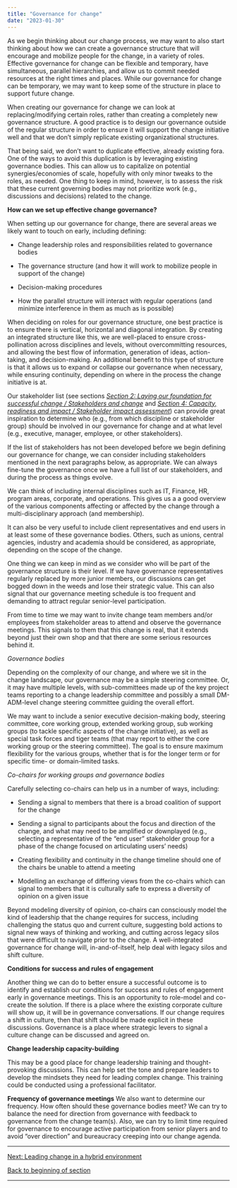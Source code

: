 ```yaml
---
title: "Governance for change"
date: "2023-01-30"
---
```


As we begin thinking about our change process, we may want to also start thinking about how we can create a governance structure that will encourage and mobilize people for the change, in a variety of roles. Effective governance for change can be flexible and temporary, have simultaneous, parallel hierarchies, and allow us to commit needed resources at the right times and places. While our governance for change can be temporary, we may want to keep some of the structure in place to support future change.

When creating our governance for change we can look at replacing/modifying certain roles, rather than creating a completely new governance structure. A good practice is to design our governance outside of the regular structure in order to ensure it will support the change initiative well and that we don’t simply replicate existing organizational structures.

That being said, we don’t want to duplicate effective, already existing fora. One of the ways to avoid this duplication is by leveraging existing governance bodies. This can allow us to capitalize on potential synergies/economies of scale, hopefully with only minor tweaks to the roles, as needed. One thing to keep in mind, however, is to assess the risk that these current governing bodies may not prioritize work (e.g., discussions and decisions) related to the change.

**How can we set up effective change governance?**

When setting up our governance for change, there are several areas we likely want to touch on early, including defining:

- Change leadership roles and responsibilities related to governance bodies

- The governance structure (and how it will work to mobilize people in support of the change)

- Decision-making procedures

- How the parallel structure will interact with regular operations (and minimize interference in them as much as is possible)

When deciding on roles for our governance structure, one best practice is to ensure there is vertical, horizontal and diagonal integration. By creating an integrated structure like this, we are well-placed to ensure cross-pollination across disciplines and levels, without overcommitting resources, and allowing the best flow of information, generation of ideas, action-taking, and decision-making. An additional benefit to this type of structure is that it allows us to expand or collapse our governance when necessary, while ensuring continuity, depending on where in the process the change initiative is at.

Our stakeholder list (see sections _[Section 2: Laying our foundation for successful change / Stakeholders and change](/framework-for-leading-change/stakeholders-and-change/)_ and _[Section 4: Capacity, readiness and impact / Stakeholder impact assessment](/framework-for-leading-change/stakeholder-impact-assessment/)_) can provide great inspiration to determine who (e.g., from which discipline or stakeholder group) should be involved in our governance for change and at what level (e.g., executive, manager, employee, or other stakeholders).

If the list of stakeholders has not been developed before we begin defining our governance for change, we can consider including stakeholders mentioned in the next paragraphs below, as appropriate. We can always fine-tune the governance once we have a full list of our stakeholders, and during the process as things evolve.

We can think of including internal disciplines such as IT, Finance, HR, program areas, corporate, and operations. This gives us a a good overview of the various components affecting or affected by the change through a multi-disciplinary approach (and membership).

It can also be very useful to include client representatives and end users in at least some of these governance bodies. Others, such as unions, central agencies, industry and academia should be considered, as appropriate, depending on the scope of the change.

One thing we can keep in mind as we consider who will be part of the governance structure is their level. If we have governance representatives regularly replaced by more junior members, our discussions can get bogged down in the weeds and lose their strategic value. This can also signal that our governance meeting schedule is too frequent and demanding to attract regular senior-level participation.

From time to time we may want to invite change team members and/or employees from stakeholder areas to attend and observe the governance meetings. This signals to them that this change is real, that it extends beyond just their own shop and that there are some serious resources behind it.

_Governance bodies_

Depending on the complexity of our change, and where we sit in the change landscape, our governance may be a simple steering committee. Or, it may have multiple levels, with sub-committees made up of the key project teams reporting to a change leadership committee and possibly a small DM-ADM-level change steering committee guiding the overall effort.

We may want to include a senior executive decision-making body, steering committee, core working group, extended working group, sub working groups (to tackle specific aspects of the change initiative), as well as special task forces and tiger teams (that may report to either the core working group or the steering committee). The goal is to ensure maximum flexibility for the various groups, whether that is for the longer term or for specific time- or domain-limited tasks.

_Co-chairs for working groups and governance bodies_

Carefully selecting co-chairs can help us in a number of ways, including:

- Sending a signal to members that there is a broad coalition of support for the change

- Sending a signal to participants about the focus and direction of the change, and what may need to be amplified or downplayed (e.g., selecting a representative of the “end user” stakeholder group for a phase of the change focused on articulating users’ needs)

- Creating flexibility and continuity in the change timeline should one of the chairs be unable to attend a meeting 

- Modelling an exchange of differing views from the co-chairs which can signal to members that it is culturally safe to express a diversity of opinion on a given issue

Beyond modeling diversity of opinion, co-chairs can consciously model the kind of leadership that the change requires for success, including challenging the status quo and current culture, suggesting bold actions to signal new ways of thinking and working, and cutting across legacy silos that were difficult to navigate prior to the change. A well-integrated governance for change will, in-and-of-itself, help deal with legacy silos and shift culture.

**Conditions for success and rules of engagement**

Another thing we can do to better ensure a successful outcome is to identify and establish our conditions for success and rules of engagement early in governance meetings. This is an opportunity to role-model and co-create the solution. If there is a place where the existing corporate culture will show up, it will be in governance conversations. If our change requires a shift in culture, then that shift should be made explicit in these discussions. Governance is a place where strategic levers to signal a culture change can be discussed and agreed on. 

**Change leadership capacity-building**

This may be a good place for change leadership training and thought-provoking discussions. This can help set the tone and prepare leaders to develop the mindsets they need for leading complex change. This training could be conducted using a professional facilitator.

**Frequency of governance meetings** We also want to determine our frequency. How often should these governance bodies meet? We can try to balance the need for direction from governance with feedback to governance from the change team(s). Also, we can try to limit time required for governance to encourage active participation from senior players and to avoid “over direction” and bureaucracy creeping into our change agenda.

* * *

[Next: Leading change in a hybrid environment](/framework-for-leading-change/leading-change-in-a-virtual-hybrid-environment/)

[Back to beginning of section](/framework-for-leading-change/navigating-the-world-of-change/)

* * *
